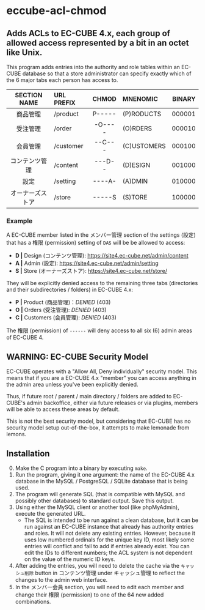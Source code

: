 # eccube-acl-chmod
## Adds ACLs to EC-CUBE 4.x, each group of allowed access represented by a bit in an octet like Unix.

This program adds entries into the authority and role tables within an EC-CUBE database so that a store administrator can specify exactly which of the 6 major tabs each person has access to.

| SECTION NAME | URL PREFIX | CHMOD | MNENOMIC | BINARY |
| :----:    | :---- | :----: | :---- | ----: |
| 商品管理 | /product | P----- | (P)RODUCTS | 000001 |
| 受注管理 | /order | -O---- | (O)RDERS | 000010 |
| 会員管理 | /customer | --C--- | (C)USTOMERS | 000100 |
| コンテンツ管理 | /content | ---D-- | (D)ESIGN | 001000 |
| 設定 | /setting | ----A- | (A)DMIN | 010000 |
| オーナーズストア | /store | -----S | (S)TORE | 100000 |

### Example

A EC-CUBE member listed in the メンバー管理 section of the settings (設定) that has a 権限 (permission) setting of `DAS` will be be allowed to access:

- **D |** Design (コンテンツ管理): https://site4.ec-cube.net/admin/content
- **A |** Admin (設定): https://site4.ec-cube.net/admin/setting
- **S |** Store (オーナーズストア): https://site4.ec-cube.net/store/

They will be explicitly denied access to the remaining three tabs (directories and their subdirectories / folders) in EC-CUBE 4.x:

- **P |** Product (商品管理)：*DENIED* (403)
- **O |** Orders (受注管理): *DENIED* (403)
- **C |** Customers (会員管理): *DENIED* (403)

The 権限 (permission) of `------` will deny access to all six (6) admin areas of EC-CUBE 4.

## WARNING: EC-CUBE Security Model

EC-CUBE operates with a "Allow All, Deny individually" security model. This means that if you are a EC-CUBE 4.x "member" you can access anything in the admin area unless you've been explicitly denied.

Thus, if future root / parent / main directory / folders are added to EC-CUBE's admin backoffice, either via future releases or via plugins,
members will be able to access these areas by default.

This is not the best security model, but considering that EC-CUBE has no security model setup out-of-the-box, it attempts to make lemonade from lemons.

## Installation

0. Make the C program into a binary by executing `make`.
1. Run the program, giving it one argument: the name of the EC-CUBE 4.x database in the MySQL / PostgreSQL / SQLite database that is being used.
2. The program will generate SQL (that is compatible with MySQL and possibly other databases) to standard output. Save this output.
3. Using either the MySQL client or another tool (like phpMyAdmin), execute the generated URL.
    - The SQL is intended to be run against a clean database, but it can be run against an EC-CUBE instance that already has authority entries and roles. It will not delete any existing entries. However, because it uses low numbered ordinals for the unique key ID, most likely some entries will conflict and fail to add if entries already exist. You can edit the IDs to different numbers; the ACL system is not dependent on the value of the numeric ID keys.
3. After adding the entries, you will need to delete the cache via the `キャッシュ削除` button in コンテンツ管理 under キャッシュ管理 to reflect the changes to the admin web interface.
4. In the メンバー会員 section, you will need to edit each member and change their 権限 (permission) to one of the 64 new added combinations.